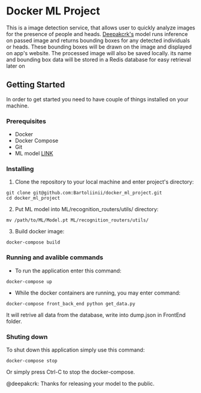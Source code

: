 # Docker ML Project

This is a image detection service, that allows user to quickly analyze images for the presence of people and heads.  [Deepakcrk's](https://github.com/deepakcrk/yolov5-crowdhuman) model runs inference on passed image and returns bounding boxes for any detected individuals or heads. These bounding boxes will be drawn on the image and displayed on app's website. The processed image will also be saved locally. its name and bounding box data will be stored in a Redis database for easy retrieval later on
## Getting Started

In order to get started you need to have couple of things installed on your machine.

### Prerequisites

- Docker
- Docker Compose
- Git
- ML model [LINK](https://drive.google.com/file/d/1gglIwqxaH2iTvy6lZlXuAcMpd_U0GCUb/view)

### Installing

1. Clone the repository to your local machine and enter project's directory:

```console
git clone git@github.com:Bartoliinii/docker_ml_project.git
cd docker_ml_project
```

2. Put ML model into ML/recognition_routers/utils/ directory:
```console
mv /path/to/ML/Model.pt ML/recognition_routers/utils/
```

3. Build docker image:
```console
docker-compose build
```

### Running and avalible commands
- To run the application enter this command:
```console
docker-compose up
```

- While the docker containers are running, you may enter command:
```console
docker-compose front_back_end python get_data.py
```
It will retrive all data from the database, write into dump.json in FrontEnd folder.

### Shuting down
To shut down this application simply use this command:
```console
docker-compose stop
```
Or simply press Ctrl-C to stop the docker-compose.


@deepakcrk: Thanks for releasing your model to the public.

